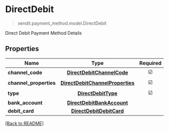 # DirectDebit
> xendit.payment_method.model.DirectDebit

Direct Debit Payment Method Details

## Properties
| Name | Type | Required | Description | Examples |
|------------|:-------------:|:-------------:|-------------|:-------------:|
| **channel_code** | [**DirectDebitChannelCode**](DirectDebitChannelCode.md) | ☑️ |  |  | |
| **channel_properties** | [**DirectDebitChannelProperties**](DirectDebitChannelProperties.md) | ☑️ |  |  | |
| **type** | [**DirectDebitType**](DirectDebitType.md) | ☑️ |  |  | |
| **bank_account** | [**DirectDebitBankAccount**](DirectDebitBankAccount.md) | |   |  |
| **debit_card** | [**DirectDebitDebitCard**](DirectDebitDebitCard.md) | |   |  |


[[Back to README]](../../README.md)


